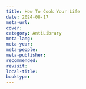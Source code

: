 ```yaml
---
title: How To Cook Your Life
date: 2024-08-17
meta-url: 
cover: 
category: AntiLibrary
meta-lang: 
meta-year: 
meta-people: 
meta-publisher: 
recommended: 
revisit: 
local-title: 
booktype:
---
```

